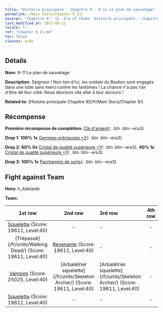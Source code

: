 ```yaml
---
title: "Histoire principale - Chapitre 9 - 9-11 Le plan de sauvetage"
permalink: /Main Story/Chapter 9_11/
excerpt: "Chapitre 9 - 11. Era of Chaos  Histoire principale - Chapitre 9_11. 9-11 Le plan de sauvetage"
last_modified_at: 2021-05-11
locale: fr
ref: "Chapter 9_11.md"
toc: false
classes: wide
---
```


## Détails

 **Nom:** 9-11 Le plan de sauvetage

 **Description:** Seigneur ! Non loin d'ici, les soldats du Bastion sont engagés dans une lutte sans merci contre les fantômes ! La chance n'a pas l'air d'être de leur côté. Nous devrions vite aller à leur secours !

 **Related to:** [Histoire principale Chapitre 9](/fr/Main Story/Chapter 9/)

## Récompense

 **Première récompense de complétion:** [Clé d'argent](/ItemsFR/con_693/){: .btn .btn--era3}

 **Drop 1:** **100% 1x** [Gemmes précieuses +2](/ItemsFR/mat_30/){: .btn .btn--era3}

 **Drop 2:** **60% 0x** [Cristal de qualité supérieure +1](/ItemsFR/mat_24/){: .btn .btn--era3}, **40% 1x** [Cristal de qualité supérieure +1](/ItemsFR/mat_24/){: .btn .btn--era3}

 **Drop 3:** **100% 1x** [Parchemins de sorts](/ItemsFR/con_694/){: .btn .btn--era3}


## Fight against Team
 **Hero:** h_Adelaide

 **Team:**


  | 1st row | 2nd row | 3rd row | 4th row |
  |:----:|:----:|:----|:----:|
  | [Squelette](/fr/units/Skeleton/) (Score: 19611, Level:40)  | - | - | - |
  | [Trépassé](/fr/units/Walking Dead/) (Score: 19611, Level:40)  | [Revenante](/fr/units/Wight/) (Score: 19611, Level:40)  | - | - |
  | [Vampire](/fr/units/Vampire/) (Score: 25025, Level:40)  | [Arbalétrier squelette](/fr/units/Skeleton Archer/) (Score: 19611, Level:40)  | [Arbalétrier squelette](/fr/units/Skeleton Archer/) (Score: 19611, Level:40)  | - |
  | [Squelette](/fr/units/Skeleton/) (Score: 19611, Level:40)  | - | - | - |


